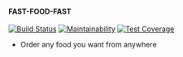 #### FAST-FOOD-FAST

[![Build Status](https://travis-ci.com/d-rita/fast-food-fast-react.svg?branch=develop)](https://travis-ci.com/d-rita/fast-food-fast-react)
[![Maintainability](https://api.codeclimate.com/v1/badges/6b84c6b84136d8740c1e/maintainability)](https://codeclimate.com/github/d-rita/fast-food-fast-react/maintainability)
[![Test Coverage](https://api.codeclimate.com/v1/badges/6b84c6b84136d8740c1e/test_coverage)](https://codeclimate.com/github/d-rita/fast-food-fast-react/test_coverage)

- Order any food you want from anywhere